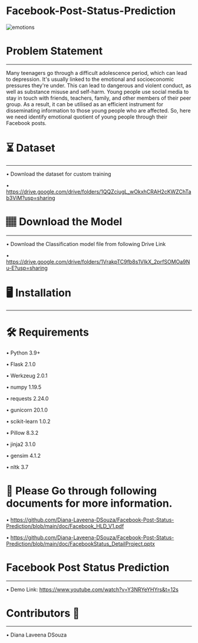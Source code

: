 # Facebook-Post-Status-Prediction
![emotions](https://user-images.githubusercontent.com/102862643/188075062-205a091a-5315-4f6c-9656-80a4a50289b9.JPG)
# Problem Statement
____________________________________________________________________________________________________________________
Many teenagers go through a difficult adolescence period, which can lead to depression. It's usually linked to the emotional and socioeconomic pressures they're
under. This can lead to dangerous and violent conduct, as well as substance misuse and self-harm. Young people use social media to stay in touch with friends, teachers,
family, and other members of their peer group. As a result, it can be utilised as an efficient instrument for disseminating information to those young people who are
affected. So, here we need identify emotional quotient of young people through their Facebook posts.

# ⏳ Dataset
______________________________________________________________________________________________________________________
 • Download the dataset for custom training
 
 • https://drive.google.com/drive/folders/1QQZciugL_wOkxhCRAH2cKWZChTab3ViM?usp=sharing
 
# 🏽‍ Download the Model
______________________________________________________________________________________________________________________
• Download the Classification model file from following Drive Link

• https://drive.google.com/drive/folders/1VrakpTC9fb8s1VIkX_2prfSOMOa9Nu-E?usp=sharing

# 🖥️ Installation 
______________________________________________________________________________________________________________________

# 🛠️ Requirements

• Python 3.9+

• Flask 2.1.0

• Werkzeug 2.0.1

• numpy 1.19.5

• requests 2.24.0

• gunicorn 20.1.0

• scikit-learn 1.0.2

• Pillow 8.3.2

• jinja2 3.1.0

• gensim 4.1.2

• nltk 3.7

# 📖 Please Go through following documents for more information.

• https://github.com/Diana-Laveena-DSouza/Facebook-Post-Status-Prediction/blob/main/doc/Facebook_HLD_V1.pdf

• https://github.com/Diana-Laveena-DSouza/Facebook-Post-Status-Prediction/blob/main/doc/FacebookStatus_DetailProject.pptx

# Facebook Post Status Prediction
_______________________________________________________________________________________________________________________

• Demo Link: https://www.youtube.com/watch?v=Y3NRYeYHYrs&t=12s

# Contributors 👩
______________________________________________________________________________________________________________________
• Diana Laveena DSouza
